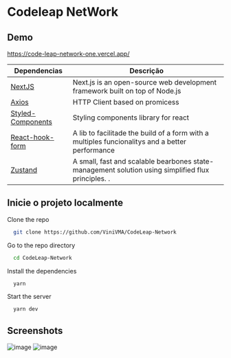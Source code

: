 # Codeleap NetWork 



## Demo

https://code-leap-network-one.vercel.app/




| Dependencias                                        | Descrição                                                                           |
| --------------------------------------------------- | ----------------------------------------------------------------------------------- |
| [NextJS](https://nextjs.org/)                       | Next.js is an open-source web development framework built on top of Node.js                                     |
| [Axios](https://lello-dev.justdigital.com.br/)      | HTTP Client based on promicess                                                    |
| [Styled-Components](https://styled-components.com/) | Styling components library for react                            |
| [React-hook-form](https://react-hook-form.com/)     | A lib to facilitade the build of a form with a multiples funcionalitys and a better performance  |
| [Zustand](https://zustand-demo.pmnd.rs/)        | A small, fast and scalable bearbones state-management solution using simplified flux principles. . |


## Inicie o projeto localmente

Clone the repo

```bash
  git clone https://github.com/ViniVMA/CodeLeap-Network
```

Go to the repo directory

```bash
  cd CodeLeap-Network
```

Install the dependencies

```bash
  yarn
```

Start the server

```bash
  yarn dev
```


## Screenshots

![image](https://user-images.githubusercontent.com/89563059/160303918-60292f92-0076-4250-b510-ce9690f4f34e.png)
![image](https://user-images.githubusercontent.com/89563059/160303925-7de1d0e1-e850-42eb-8a81-191ed11b939b.png)



